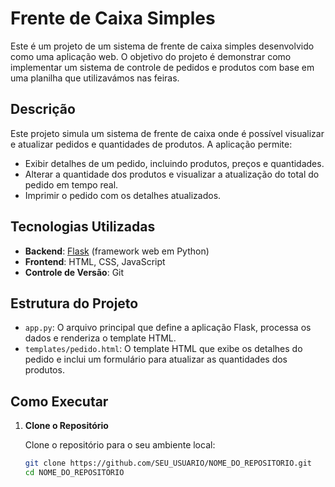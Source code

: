 # Frente de Caixa Simples

Este é um projeto de um sistema de frente de caixa simples desenvolvido como uma aplicação web. O objetivo do projeto é demonstrar como implementar um sistema de controle de pedidos e produtos com base em uma planilha que utilizavámos nas feiras.

## Descrição

Este projeto simula um sistema de frente de caixa onde é possível visualizar e atualizar pedidos e quantidades de produtos. A aplicação permite:

- Exibir detalhes de um pedido, incluindo produtos, preços e quantidades.
- Alterar a quantidade dos produtos e visualizar a atualização do total do pedido em tempo real.
- Imprimir o pedido com os detalhes atualizados.

## Tecnologias Utilizadas

- **Backend**: [Flask](https://flask.palletsprojects.com/) (framework web em Python)
- **Frontend**: HTML, CSS, JavaScript
- **Controle de Versão**: Git

## Estrutura do Projeto

- `app.py`: O arquivo principal que define a aplicação Flask, processa os dados e renderiza o template HTML.
- `templates/pedido.html`: O template HTML que exibe os detalhes do pedido e inclui um formulário para atualizar as quantidades dos produtos.

## Como Executar

1. **Clone o Repositório**

   Clone o repositório para o seu ambiente local:
   ```bash
   git clone https://github.com/SEU_USUARIO/NOME_DO_REPOSITORIO.git
   cd NOME_DO_REPOSITORIO
